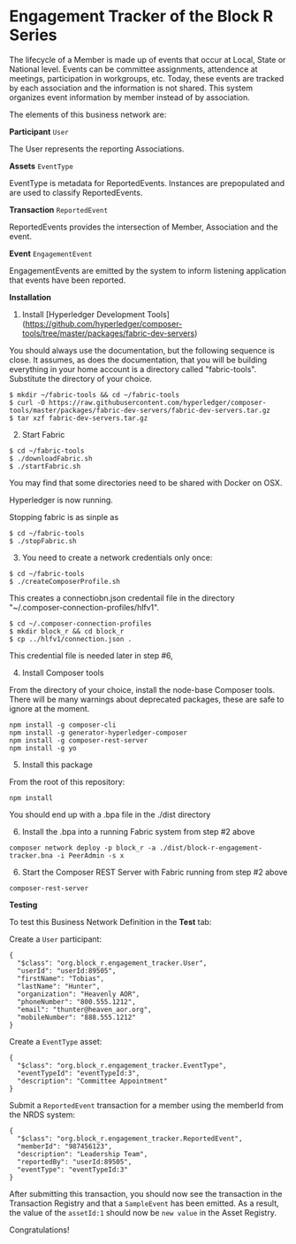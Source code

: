 # Engagement Tracker of the Block R Series

The lifecycle of a Member is made up of events that occur at Local, State or National level.  Events can be committee assignments, attendence at meetings, participation in workgroups, etc.  Today, these events are tracked by each association and the information is not shared.  This system organizes event information by member instead of by association.
 
The elements of this business network are:

**Participant**
`User`

The User represents the reporting Associations.

**Assets**
`EventType`

EventType is metadata for ReportedEvents.  Instances are prepopulated and are used to classify ReportedEvents.

**Transaction**
`ReportedEvent`

ReportedEvents provides the intersection of Member, Association and the event.

**Event**
`EngagementEvent`

EngagementEvents are emitted by the system to inform listening application that events have been reported. 

**Installation**

1. Install [Hyperledger Development Tools] (https://github.com/hyperledger/composer-tools/tree/master/packages/fabric-dev-servers)

You should always use the documentation, but the following sequence is close.  It assumes, as does the documentation, that you will be building everything in your home account is a directory called "fabric-tools".  Substitute the directory of your choice.

```
$ mkdir ~/fabric-tools && cd ~/fabric-tools
$ curl -O https://raw.githubusercontent.com/hyperledger/composer-tools/master/packages/fabric-dev-servers/fabric-dev-servers.tar.gz
$ tar xzf fabric-dev-servers.tar.gz
```

2. Start Fabric

```
$ cd ~/fabric-tools
$ ./downloadFabric.sh
$ ./startFabric.sh
```

You may find that some directories need to be shared with Docker on OSX.

Hyperledger is now running.

Stopping fabric is as sinple as

```
$ cd ~/fabric-tools
$ ./stopFabric.sh
```

3. You need to create a network credentials only once:

```
$ cd ~/fabric-tools
$ ./createComposerProfile.sh
```

This creates a connectiobn.json credentail file in the directory "~/.composer-connection-profiles/hlfv1".

```
$ cd ~/.composer-connection-profiles
$ mkdir block_r && cd block_r
$ cp ../hlfv1/connection.json .
```

This credential file is needed later in step #6,

4. Install Composer tools

From the directory of your choice, install the node-base Composer tools.  There will be many warnings about deprecated packages, these are safe to ignore at the moment.

```
npm install -g composer-cli
npm install -g generator-hyperledger-composer
npm install -g composer-rest-server
npm install -g yo
```

5. Install this package

From the root of this repository:

```
npm install
```

You should end up with a .bpa file in the ./dist directory

6.  Install the .bpa into a running Fabric system from step #2 above

```
composer network deploy -p block_r -a ./dist/block-r-engagement-tracker.bna -i PeerAdmin -s x
```

6. Start the Composer REST Server with Fabric running from step #2 above

```
composer-rest-server
```


**Testing**

To test this Business Network Definition in the **Test** tab:

Create a `User` participant:

```
{
  "$class": "org.block_r.engagement_tracker.User",
  "userId": "userId:89505",
  "firstName": "Tobias",
  "lastName": "Hunter",
  "organization": "Heavenly AOR",
  "phoneNumber": "800.555.1212",
  "email": "thunter@heaven_aor.org",
  "mobileNumber": "888.555.1212"
}
```

Create a `EventType` asset:

```
{
  "$class": "org.block_r.engagement_tracker.EventType",
  "eventTypeId": "eventTypeId:3",
  "description": "Committee Appointment"
}
```

Submit a `ReportedEvent` transaction for a member using the memberId from the NRDS system:

```
{
  "$class": "org.block_r.engagement_tracker.ReportedEvent",
  "memberId": "987456123",
  "description": "Leadership Team",
  "reportedBy": "userId:89505",
  "eventType": "eventTypeId:3"
}
```

After submitting this transaction, you should now see the transaction in the Transaction Registry and that a `SampleEvent` has been emitted. As a result, the value of the `assetId:1` should now be `new value` in the Asset Registry.

Congratulations!


